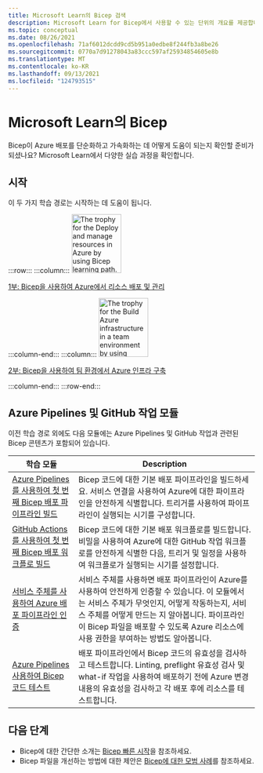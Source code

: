 ```yaml
---
title: Microsoft Learn의 Bicep 검색
description: Microsoft Learn for Bicep에서 사용할 수 있는 단위의 개요를 제공합니다.
ms.topic: conceptual
ms.date: 08/26/2021
ms.openlocfilehash: 71af6012dcdd9cd5b951a0edbe8f244fb3a8be26
ms.sourcegitcommit: 0770a7d91278043a83ccc597af25934854605e8b
ms.translationtype: MT
ms.contentlocale: ko-KR
ms.lasthandoff: 09/13/2021
ms.locfileid: "124793515"
---
```

# <a name="bicep-on-microsoft-learn"></a>Microsoft Learn의 Bicep

Bicep이 Azure 배포를 단순화하고 가속화하는 데 어떻게 도움이 되는지 확인할 준비가 되셨나요? Microsoft Learn에서 다양한 실습 과정을 확인합니다.

## <a name="get-started"></a>시작

이 두 가지 학습 경로는 시작하는 데 도움이 됩니다.

:::row:::
:::column:::
<img src="media/learn-bicep/bicep-deploy-manage.svg" width="101" height="120" alt="The trophy for the Deploy and manage resources in Azure by using Bicep learning path." role="presentation"></img>

[1부: Bicep을 사용하여 Azure에서 리소스 배포 및 관리](/learn/paths/bicep-deploy/)

:::column-end:::
:::column:::
<img src="media/learn-bicep/bicep-collaborate.svg" width="101" height="120" alt="The trophy for the Build Azure infrastructure in a team environment by using Bicep learning path." role="presentation"></img>

[2부: Bicep을 사용하여 팀 환경에서 Azure 인프라 구축](/learn/paths/bicep-collaborate/)

:::column-end:::
:::row-end:::

## <a name="azure-pipelines-and-github-actions-modules"></a>Azure Pipelines 및 GitHub 작업 모듈

이전 학습 경로 외에도 다음 모듈에는 Azure Pipelines 및 GitHub 작업과 관련된 Bicep 콘텐츠가 포함되어 있습니다.

| 학습 모듈 | Description |
| ------------ | ----------- |
| [Azure Pipelines를 사용하여 첫 번째 Bicep 배포 파이프라인 빌드](/learn/modules/build-first-bicep-deployment-pipeline-using-azure-pipelines/) | Bicep 코드에 대한 기본 배포 파이프라인을 빌드하세요. 서비스 연결을 사용하여 Azure에 대한 파이프라인을 안전하게 식별합니다. 트리거를 사용하여 파이프라인이 실행되는 시기를 구성합니다. |
| [GitHub Actions를 사용하여 첫 번째 Bicep 배포 워크플로 빌드](/learn/modules/build-first-bicep-deployment-pipeline-using-github-actions/) | Bicep 코드에 대한 기본 배포 워크플로를 빌드합니다. 비밀을 사용하여 Azure에 대한 GitHub 작업 워크플로를 안전하게 식별한 다음, 트리거 및 일정을 사용하여 워크플로가 실행되는 시기를 설정합니다. |
| [서비스 주체를 사용하여 Azure 배포 파이프라인 인증](/learn/modules/authenticate-azure-deployment-pipeline-service-principals/) | 서비스 주체를 사용하면 배포 파이프라인이 Azure를 사용하여 안전하게 인증할 수 있습니다. 이 모듈에서는 서비스 주체가 무엇인지, 어떻게 작동하는지, 서비스 주체를 어떻게 만드는 지 알아봅니다. 파이프라인이 Bicep 파일을 배포할 수 있도록 Azure 리소스에 사용 권한을 부여하는 방법도 알아봅니다. |
| [Azure Pipelines 사용하여 Bicep 코드 테스트](/learn/modules/test-bicep-code-using-azure-pipelines/) | 배포 파이프라인에서 Bicep 코드의 유효성을 검사하고 테스트합니다. Linting, preflight 유효성 검사 및 what-if 작업을 사용하여 배포하기 전에 Azure 변경 내용의 유효성을 검사하고 각 배포 후에 리소스를 테스트합니다. |

## <a name="next-steps"></a>다음 단계

* Bicep에 대한 간단한 소개는 [Bicep 빠른 시작](quickstart-create-bicep-use-visual-studio-code.md)을 참조하세요.
* Bicep 파일을 개선하는 방법에 대한 제안은 [Bicep에 대한 모범 사례](best-practices.md)를 참조하세요.
